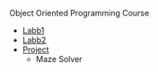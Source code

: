 Object Oriented Programming Course

* [Labb1](Labb1)
* [Labb2](Labb2)
* [Project](Project)
  * Maze Solver

